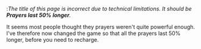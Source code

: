 :*The title of this page is incorrect due to technical limitations. It should be **Prayers last 50% longer**.*

It seems most people thought they prayers weren't quite powerful enough. I've therefore now changed the game so that all the prayers last 50% longer, before you need to recharge.
